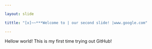 ```yaml
---

layout: slide

tittle: "[x]~~***Welcome to | our second slide! |www.google.com"

---
```


Hellow world! This is my first time trying out GitHub!
